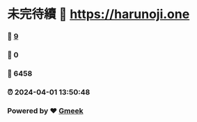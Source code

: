 # 未完待續 :link: https://harunoji.one 
### :page_facing_up: [9](https://harunoji.one/tag.html) 
### :speech_balloon: 0 
### :hibiscus: 6458 
### :alarm_clock: 2024-04-01 13:50:48 
### Powered by :heart: [Gmeek](https://github.com/Meekdai/Gmeek)
